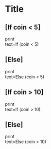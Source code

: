# Title

## [If coin < 5]

print\
  text=If (coin < 5)

## [Else]

print\
  text=Else (coin < 5)

## [If coin > 10]

print\
  text=If (coin > 10)

## [Else]

print\
  text=Else (coin > 10)

